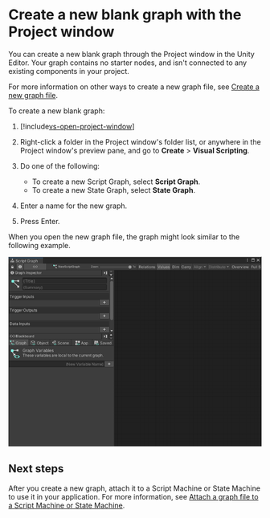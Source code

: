 # Create a new blank graph with the Project window

You can create a new blank graph through the Project window in the Unity Editor. Your graph contains no starter nodes, and isn't connected to any existing components in your project.

For more information on other ways to create a new graph file, see [Create a new graph file](vs-create-graph.md).

To create a new blank graph: 

1. [!include[vs-open-project-window](./snippets/vs-open-project-window.md)]

2. Right-click a folder in the Project window's folder list, or anywhere in the Project window's preview pane, and go to **Create** &gt; **Visual Scripting**.

1. Do one of the following: 

    * To create a new Script Graph, select **Script Graph**. 
    * To create a new State Graph, select **State Graph**. 

3. Enter a name for the new graph.

1. Press Enter.

When you open the new graph file, the graph might look similar to the following example.

![A new empty Script Graph, created with the Project window. It has no starter nodes](images/vs-new-graph-empty.png)

## Next steps 

After you create a new graph, attach it to a Script Machine or State Machine to use it in your application. For more information, see [Attach a graph file to a Script Machine or State Machine](vs-attach-graph-machine.md).

